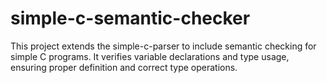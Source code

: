 # simple-c-semantic-checker
This project extends the simple-c-parser to include semantic checking for simple C programs. It verifies variable declarations and type usage, ensuring proper definition and correct type operations. 

